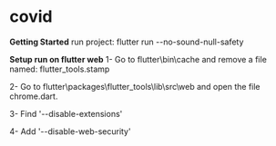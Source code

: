 # covid


**Getting Started**
run project: flutter run --no-sound-null-safety

**Setup run on flutter web**
1- Go to flutter\bin\cache and remove a file named: flutter_tools.stamp

2- Go to flutter\packages\flutter_tools\lib\src\web and open the file chrome.dart.

3- Find '--disable-extensions'

4- Add '--disable-web-security'
